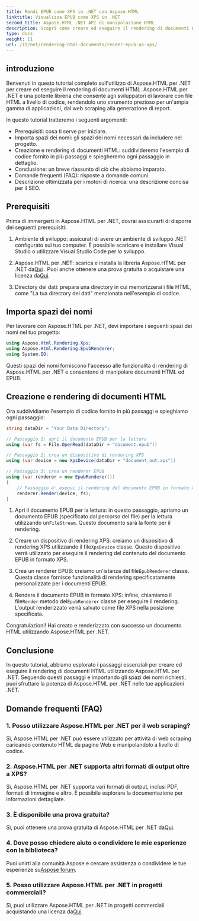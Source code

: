 ```yaml
---
title: Rendi EPUB come XPS in .NET con Aspose.HTML
linktitle: Visualizza EPUB come XPS in .NET
second_title: Aspose.HTML .NET API di manipolazione HTML
description: Scopri come creare ed eseguire il rendering di documenti HTML con Aspose.HTML per .NET in questo tutorial completo. Immergiti nel mondo della manipolazione HTML, del web scraping e altro ancora.
type: docs
weight: 11
url: /it/net/rendering-html-documents/render-epub-as-xps/
---
```


## introduzione

Benvenuti in questo tutorial completo sull'utilizzo di Aspose.HTML per .NET per creare ed eseguire il rendering di documenti HTML. Aspose.HTML per .NET è una potente libreria che consente agli sviluppatori di lavorare con file HTML a livello di codice, rendendolo uno strumento prezioso per un'ampia gamma di applicazioni, dal web scraping alla generazione di report.

In questo tutorial tratteremo i seguenti argomenti:
- Prerequisiti: cosa ti serve per iniziare.
- Importa spazi dei nomi: gli spazi dei nomi necessari da includere nel progetto.
- Creazione e rendering di documenti HTML: suddivideremo l'esempio di codice fornito in più passaggi e spiegheremo ogni passaggio in dettaglio.
- Conclusione: un breve riassunto di ciò che abbiamo imparato.
- Domande frequenti (FAQ): risposte a domande comuni.
- Descrizione ottimizzata per i motori di ricerca: una descrizione concisa per il SEO.

## Prerequisiti

Prima di immergerti in Aspose.HTML per .NET, dovrai assicurarti di disporre dei seguenti prerequisiti:

1. Ambiente di sviluppo: assicurati di avere un ambiente di sviluppo .NET configurato sul tuo computer. È possibile scaricare e installare Visual Studio o utilizzare Visual Studio Code per lo sviluppo.

2.  Aspose.HTML per .NET: scarica e installa la libreria Aspose.HTML per .NET da[Qui](https://releases.aspose.com/html/net/) . Puoi anche ottenere una prova gratuita o acquistare una licenza da[Qui](https://purchase.aspose.com/buy).

3. Directory dei dati: prepara una directory in cui memorizzerai i file HTML, come "La tua directory dei dati" menzionata nell'esempio di codice.

## Importa spazi dei nomi

Per lavorare con Aspose.HTML per .NET, devi importare i seguenti spazi dei nomi nel tuo progetto:

```csharp
using Aspose.Html.Rendering.Xps;
using Aspose.Html.Rendering.EpubRenderer;
using System.IO;
```

Questi spazi dei nomi forniscono l'accesso alle funzionalità di rendering di Aspose.HTML per .NET e consentono di manipolare documenti HTML ed EPUB.

## Creazione e rendering di documenti HTML

Ora suddividiamo l'esempio di codice fornito in più passaggi e spieghiamo ogni passaggio:

```csharp
string dataDir = "Your Data Directory";

// Passaggio 1: apri il documento EPUB per la lettura
using (var fs = File.OpenRead(dataDir + "document.epub"))

// Passaggio 2: crea un dispositivo di rendering XPS
using (var device = new XpsDevice(dataDir + "document_out.xps"))

// Passaggio 3: crea un renderer EPUB
using (var renderer = new EpubRenderer())
{
    // Passaggio 4: esegui il rendering del documento EPUB in formato XPS
    renderer.Render(device, fs);
}
```

1.  Apri il documento EPUB per la lettura: in questo passaggio, apriamo un documento EPUB (specificato dal percorso del file) per la lettura utilizzando un`FileStream`. Questo documento sarà la fonte per il rendering.

2.  Creare un dispositivo di rendering XPS: creiamo un dispositivo di rendering XPS utilizzando il file`XpsDevice` classe. Questo dispositivo verrà utilizzato per eseguire il rendering del contenuto del documento EPUB in formato XPS.

3.  Crea un renderer EPUB: creiamo un'istanza del file`EpubRenderer` classe. Questa classe fornisce funzionalità di rendering specificatamente personalizzate per i documenti EPUB.

4.  Rendere il documento EPUB in formato XPS: infine, chiamiamo il file`Render` metodo del`EpubRenderer` classe per eseguire il rendering. L'output renderizzato verrà salvato come file XPS nella posizione specificata.

Congratulazioni! Hai creato e renderizzato con successo un documento HTML utilizzando Aspose.HTML per .NET.

## Conclusione

In questo tutorial, abbiamo esplorato i passaggi essenziali per creare ed eseguire il rendering di documenti HTML utilizzando Aspose.HTML per .NET. Seguendo questi passaggi e importando gli spazi dei nomi richiesti, puoi sfruttare la potenza di Aspose.HTML per .NET nelle tue applicazioni .NET.

## Domande frequenti (FAQ)

### 1. Posso utilizzare Aspose.HTML per .NET per il web scraping?

Sì, Aspose.HTML per .NET può essere utilizzato per attività di web scraping caricando contenuto HTML da pagine Web e manipolandolo a livello di codice.

### 2. Aspose.HTML per .NET supporta altri formati di output oltre a XPS?

Sì, Aspose.HTML per .NET supporta vari formati di output, inclusi PDF, formati di immagine e altro. È possibile esplorare la documentazione per informazioni dettagliate.

### 3. È disponibile una prova gratuita?

 Sì, puoi ottenere una prova gratuita di Aspose.HTML per .NET da[Qui](https://releases.aspose.com/).

### 4. Dove posso chiedere aiuto o condividere le mie esperienze con la biblioteca?

Puoi unirti alla comunità Aspose e cercare assistenza o condividere le tue esperienze su[Aspose forum](https://forum.aspose.com/).

### 5. Posso utilizzare Aspose.HTML per .NET in progetti commerciali?

 Sì, puoi utilizzare Aspose.HTML per .NET in progetti commerciali acquistando una licenza da[Qui](https://purchase.aspose.com/buy).

